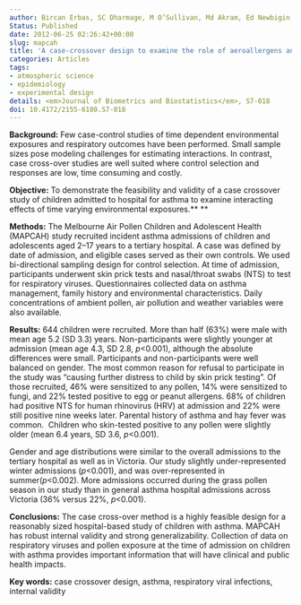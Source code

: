 ```yaml
---
author: Bircan Erbas, SC Dharmage, M O’Sullivan, Md Akram, Ed Newbigin, P Taylor, Don Vicendese, Rob J Hyndman, ML Tang, Michael J Abramson
Status: Published
date: 2012-06-25 02:26:42+00:00
slug: mapcah
title: 'A case-crossover design to examine the role of aeroallergens and respiratory viruses on childhood asthma exacerbations requiring hospitalisation: The MAPCAH study'
categories: Articles
tags:
- atmospheric science
- epidemiology
- experimental design
details: <em>Journal of Biometrics and Biostatistics</em>, S7-018
doi: 10.4172/2155-6180.S7-018
---
```


**Background:** Few case-control studies of time dependent environmental exposures and respiratory outcomes have been performed. Small sample sizes pose modeling challenges for estimating interactions. In contrast, case cross-over studies are well suited where control selection and responses are low, time consuming and costly.

**Objective:** To demonstrate the feasibility and validity of a case crossover study of children admitted to hospital for asthma to examine interacting effects of time varying environmental exposures.** **

**Methods:** The Melbourne Air Pollen Children and Adolescent Health (MAPCAH) study recruited incident asthma admissions of children and adolescents aged 2–17 years to a tertiary hospital. A case was defined by date of admission, and eligible cases served as their own controls. We used bi-directional sampling design for control selection. At time of admission, participants underwent skin prick tests and nasal/throat swabs (NTS) to test for respiratory viruses. Questionnaires collected data on asthma management, family history and environmental characteristics. Daily concentrations of ambient pollen, air pollution and weather variables were also available.

**Results:** 644 children were recruited. More than half (63%) were male with mean age 5.2 (SD 3.3) years. Non-participants were slightly younger at admission (mean age 4.3, SD 2.8, _p_<0.001), although the absolute differences were small. Participants and non-participants were well balanced on gender. The most common reason for refusal to participate in the study was “causing further distress to child by skin prick testing”. Of those recruited, 46% were sensitized to any pollen, 14% were sensitized to fungi, and 22% tested positive to egg or peanut allergens. 68% of children had positive NTS for human rhinovirus (HRV) at admission and 22% were still positive nine weeks later. Parental history of asthma and hay fever was common.  Children who skin-tested positive to any pollen were slightly older (mean 6.4 years, SD 3.6, _p_<0.001).

Gender and age distributions were similar to the overall admissions to the tertiary hospital as well as in Victoria. Our study slightly under-represented winter admissions (_p_<0.001), and was over-represented in summer(_p_<0.002). More admissions occurred during the grass pollen season in our study than in general asthma hospital admissions across Victoria (36% versus 22%, _p_<0.001).

**Conclusions:** The case cross-over method is a highly feasible design for a reasonably sized hospital-based study of children with asthma. MAPCAH has robust internal validity and strong generalizability. Collection of data on respiratory viruses and pollen exposure at the time of admission on children with asthma provides important information that will have clinical and public health impacts.

**Key words:** case crossover design, asthma, respiratory viral infections, internal validity

